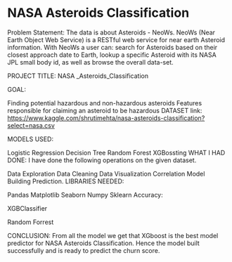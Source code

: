 # NASA Asteroids Classification
Problem Statement: The data is about Asteroids - NeoWs. NeoWs (Near Earth Object Web Service) is a RESTful web service for near earth Asteroid information. With NeoWs a user can: search for Asteroids based on their closest approach date to Earth, lookup a specific Asteroid with its NASA JPL small body id, as well as browse the overall data-set.

PROJECT TITLE: NASA _Asteroids_Classification

GOAL:

Finding potential hazardous and non-hazardous asteroids
Features responsible for claiming an asteroid to be hazardous
DATASET link:
https://www.kaggle.com/shrutimehta/nasa-asteroids-classification?select=nasa.csv

MODELS USED:

Logistic Regression
Decision Tree
Random Forest
XGBossting
WHAT I HAD DONE: I have done the following operations on the given dataset.

Data Exploration
Data Cleaning
Data Visualization
Correlation
Model Building
Prediction.
LIBRARIES NEEDED:

Pandas
Matplotlib
Seaborn
Numpy
Sklearn
Accuracy:

XGBClassifier 

Random Forrest 

CONCLUSION: From all the model we get that XGboost is the best model predictor for NASA Asteroids Classification. Hence the model built successfully and is ready to predict the churn score.

